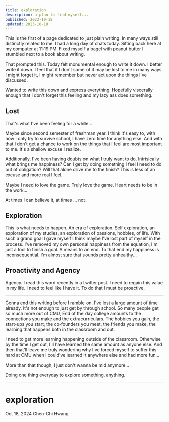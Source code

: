 ```yaml
---
title: exploration
description: a plan to find myself...
published: 2023-10-18
updated: 2023-10-18
---
```


This is the first of a page dedicated to just plain writing. In many ways still distinctly related to me. I had a long day of chats today. Sitting back here at my computer at 11:19 PM. Fixed myself a bagel with peanut butter I stumbled next to a book about writing.

That prompted this. Today felt monumental enough to write it down. I better write it down. I feel that if I don't some of it may be lost to me in many ways. I might forget it, I might remember but never act upon the things I've discussed.

Wanted to write this down and express everything. Hopefully viscerally enough that I don't forget this feeling and my lazy ass does something.

## Lost

That's what I've been feeling for a while...

Maybe since second semester of freshman year. I think it's easy to, with how I only try to survive school, I have zero time for anything else. And with that I don't get a chance to work on the things that I feel are most important to me. It's a shallow excuse I realize. 

Additionally, I've been having doubts on what I truly want to do. Intrisically what brings me happiness? Can I get by doing something I feel I need to do out of obligation? Will that alone drive me to the finish? This is less of an excuse and more real I feel.

Maybe I need to love the game. Truly love the game. Heart needs to be in the work...

At times I can believe it, at times ... not.

## Exploration

This is what needs to happen. An era of exploration. Self exploration, an exploration of my studies, an exploration of passions, hobbies, of life. With such a grand goal I gave myself I think maybe I've lost part of myself in the process. I've removed my own personal happiness from the equation, I'm just a tool to finish a goal. A means to an end. To that end my happiness is inconsequential. I'm almost sure that sounds pretty unhealthy...

## Proactivity and Agency

Agency. I read this word recently in a twitter post. I need to regain this value in my life. I need to feel like I have it. To do that I must be proactive.

---

Gonna end this writing before I ramble on. I've lost a large amount of time already. It's not enough to just get by through school. So many people get so much more out of CMU, End of the day college amounts to the connections you make and the extracurriculars. The hobbies you gain, the start-ups you start, the co-founders you meet, the friends you make, the learning that happens both in the classroom and out.

I need to get more learning happening outside of the classroom. Otherwise by the time I get out, I'll have learned the same amount as anyone else. And then that'll leave me truly wondering why I've forced myself to suffer this hard at CMU when I could've learned it anywhere else and had more fun...

More than that though, I just don't wanna be mid anymore...

Doing one thing everyday to explore something, anything.

---

# exploration

Oct 18, 2024
Chen-Chi Hwang
